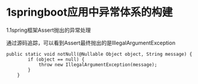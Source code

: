 # 1springboot应用中异常体系的构建

1.1spring框架Assert抛出的异常处理

通过源码追踪，可以看到Assert最终抛出的是IllegalArgumentException

```
public static void notNull(@Nullable Object object, String message) {
		if (object == null) {
			throw new IllegalArgumentException(message);
		}
	}
```



